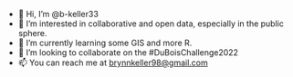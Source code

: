 - 👋 Hi, I’m @b-keller33
- 👀 I’m interested in collaborative and open data, especially in the public sphere.
- 🌱 I’m currently learning some GIS and more R.
- 💞️ I’m looking to collaborate on the #DuBoisChallenge2022
- 📫 You can reach me at brynnkeller98@gmail.com

<!---
b-keller33/b-keller33 is a ✨ special ✨ repository because its `README.md` (this file) appears on your GitHub profile.
You can click the Preview link to take a look at your changes.
--->
